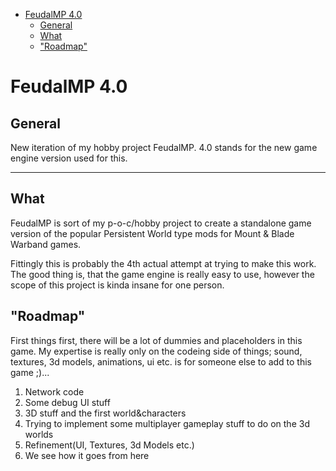 - [FeudalMP 4.0](#feudalmp-40)
  - [General](#general)
  - [What](#what)
  - ["Roadmap"](#roadmap)

# FeudalMP 4.0

## General
New iteration of my hobby project FeudalMP. 4.0 stands for the new game engine version used for this.

___
## What
FeudalMP is sort of my p-o-c/hobby project to create a standalone game version of the popular Persistent World type mods for Mount & Blade Warband games. 

Fittingly this is probably the 4th actual attempt at trying to make this work. The good thing is, that the game engine is really easy to use, however the scope of this project is kinda insane for one person.

## "Roadmap"
First things first, there will be a lot of dummies and placeholders in this game. My expertise is really only on the codeing side of things; sound, textures, 3d models, animations, ui etc. is for someone else to add to this game ;)...

1. Network code
2. Some debug UI stuff
3. 3D stuff and the first world&characters
4. Trying to implement some multiplayer gameplay stuff to do on the 3d worlds
5. Refinement(UI, Textures, 3d Models etc.)
6. We see how it goes from here